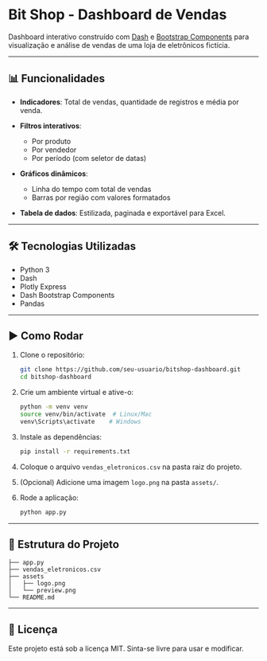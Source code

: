 # Bit Shop - Dashboard de Vendas

Dashboard interativo construído com [Dash](https://dash.plotly.com/) e [Bootstrap Components](https://dash-bootstrap-components.opensource.faculty.ai/) para visualização e análise de vendas de uma loja de eletrônicos fictícia.

---

## 📊 Funcionalidades

* **Indicadores**: Total de vendas, quantidade de registros e média por venda.
* **Filtros interativos**:

  * Por produto
  * Por vendedor
  * Por período (com seletor de datas)
* **Gráficos dinâmicos**:

  * Linha do tempo com total de vendas
  * Barras por região com valores formatados
* **Tabela de dados**: Estilizada, paginada e exportável para Excel.

---

## 🛠️ Tecnologias Utilizadas

* Python 3
* Dash
* Plotly Express
* Dash Bootstrap Components
* Pandas

---

## ▶️ Como Rodar

1. Clone o repositório:

   ```bash
   git clone https://github.com/seu-usuario/bitshop-dashboard.git
   cd bitshop-dashboard
   ```

2. Crie um ambiente virtual e ative-o:

   ```bash
   python -m venv venv
   source venv/bin/activate  # Linux/Mac
   venv\Scripts\activate    # Windows
   ```

3. Instale as dependências:

   ```bash
   pip install -r requirements.txt
   ```

4. Coloque o arquivo `vendas_eletronicos.csv` na pasta raiz do projeto.

5. (Opcional) Adicione uma imagem `logo.png` na pasta `assets/`.

6. Rode a aplicação:

   ```bash
   python app.py
   ```

---

## 📁 Estrutura do Projeto

```
├── app.py
├── vendas_eletronicos.csv
├── assets
│   ├── logo.png
│   └── preview.png
└── README.md
```

---

## 📃 Licença

Este projeto está sob a licença MIT. Sinta-se livre para usar e modificar.
